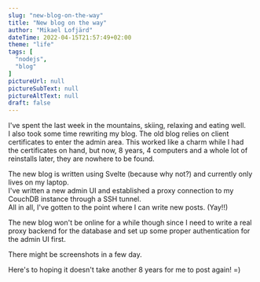 ```yaml
---
slug: "new-blog-on-the-way"
title: "New blog on the way"
author: "Mikael Lofjärd"
dateTime: 2022-04-15T21:57:49+02:00
theme: "life"
tags: [
  "nodejs",
  "blog"
]
pictureUrl: null
pictureSubText: null
pictureAltText: null
draft: false
---
```

I've spent the last week in the mountains, skiing, relaxing and eating well.  
I also took some time rewriting my blog.
The old blog relies on client certificates to enter the admin area. This worked like a charm while I had the certificates on hand, but now, 8 years, 4 computers and a whole lot of reinstalls later, they are nowhere to be found.

The new blog is written using Svelte (because why not?) and currently only lives on my laptop.  
I've written a new admin UI and established a proxy connection to my CouchDB instance through a SSH tunnel.  
All in all, I've gotten to the point where I can write new posts. (Yay!!)

The new blog won't be online for a while though since I need to write a real proxy backend for the database and set up some proper authentication for the admin UI first.

There might be screenshots in a few day.

Here's to hoping it doesn't take another 8 years for me to post again! =)
